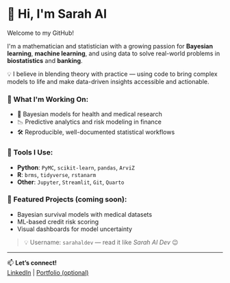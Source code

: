 # 👋 Hi, I'm Sarah Al

Welcome to my GitHub!

I'm a mathematician and statistician with a growing passion for **Bayesian learning**, **machine learning**, and using data to solve real-world problems in **biostatistics** and **banking**.

💡 I believe in blending theory with practice — using code to bring complex models to life and make data-driven insights accessible and actionable.

### 🧠 What I'm Working On:
- 🔬 Bayesian models for health and medical research
- 📉 Predictive analytics and risk modeling in finance
- 🛠 Reproducible, well-documented statistical workflows

### 🔧 Tools I Use:
- **Python**: `PyMC`, `scikit-learn`, `pandas`, `ArviZ`
- **R**: `brms`, `tidyverse`, `rstanarm`
- **Other**: `Jupyter`, `Streamlit`, `Git`, `Quarto`

### 📌 Featured Projects (coming soon):
- Bayesian survival models with medical datasets
- ML-based credit risk scoring
- Visual dashboards for model uncertainty

> 💡 Username: `sarahaldev` — read it like *Sarah AI Dev* 😉

---

📫 **Let’s connect!**  
[LinkedIn](https://www.linkedin.com/in/YOUR-LINK-HERE) | [Portfolio (optional)](https://yourwebsite.com)
